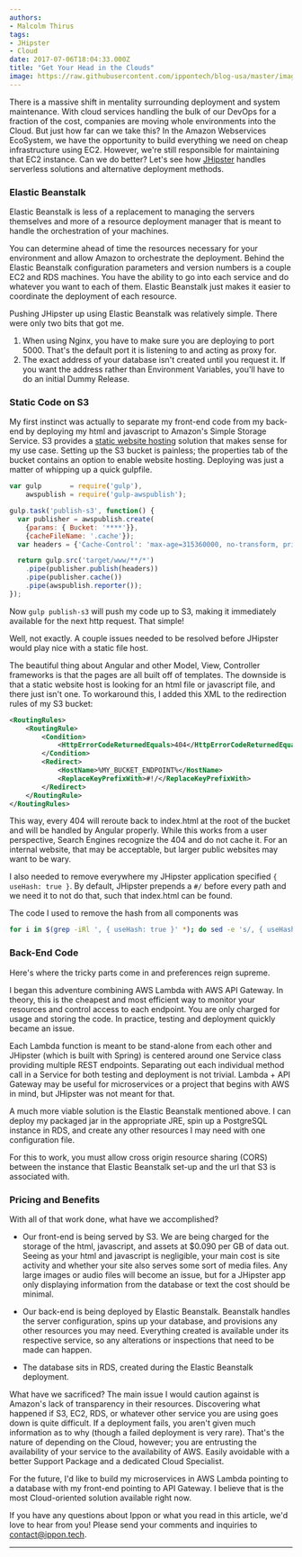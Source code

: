 ```yaml
---
authors:
- Malcolm Thirus
tags:
- JHipster
- Cloud
date: 2017-07-06T18:04:33.000Z
title: "Get Your Head in the Clouds"
image: https://raw.githubusercontent.com/ippontech/blog-usa/master/images/2017/06/Get-Your-Head-in-the-Clouds-Blog--1-.png
---
```


There is a massive shift in mentality surrounding deployment and system maintenance. With cloud services handling the bulk of our DevOps for a fraction of the cost, companies are moving whole environments into the Cloud. But just how far can we take this? In the Amazon Webservices EcoSystem, we have the opportunity to build everything we need on cheap infrastructure using EC2. However, we're still responsible for maintaining that EC2 instance. Can we do better?  Let's see how [JHipster](https://jhipster.github.io/) handles  serverless solutions and alternative deployment methods.

### Elastic Beanstalk
Elastic Beanstalk is less of a replacement to managing the servers themselves and more of a resource deployment manager that is meant to handle the orchestration of your machines.

You can determine ahead of time the resources necessary for your environment and allow Amazon to orchestrate the deployment. Behind the Elastic Beanstalk configuration parameters and version numbers is a couple EC2 and RDS machines. You have the ability to go into each service and do whatever you want to each of them. Elastic Beanstalk just makes it easier to coordinate the deployment of each resource.

Pushing JHipster up using Elastic Beanstalk was relatively simple. There were only two bits that got me.

1. When using Nginx, you have to make sure you are deploying to port 5000. That's the default port it is listening to and acting as proxy for.
2. The exact address of your database isn't created until you request it. If you want the address rather than Environment Variables, you'll have to do an initial Dummy Release.

### Static Code on S3
My first instinct was actually to separate my front-end code from my back-end by deploying my html and javascript to Amazon's Simple Storage Service. S3 provides a [static website hosting](http://docs.aws.amazon.com/AmazonS3/latest/dev/WebsiteHosting.html) solution that makes sense for my use case. Setting up the S3 bucket is painless; the properties tab of the bucket contains an option to enable website hosting. Deploying was just a matter of whipping up a quick gulpfile.

```javascript
var gulp       = require('gulp'),
    awspublish = require('gulp-awspublish');

gulp.task('publish-s3', function() {
  var publisher = awspublish.create(
    {params: { Bucket: '****'}},
    {cacheFileName: '.cache'});
  var headers = {'Cache-Control': 'max-age=315360000, no-transform, private'};

  return gulp.src('target/www/**/*')
    .pipe(publisher.publish(headers))
    .pipe(publisher.cache())
    .pipe(awspublish.reporter());
});
```
Now `gulp publish-s3` will push my code up to S3, making it immediately available for the next http request. That simple!

Well, not exactly. A couple issues needed to be resolved before JHipster would play nice with a static file host.

The beautiful thing about Angular and other Model, View, Controller frameworks is that the pages are all built off of templates. The downside is that a static website host is looking for an html file or javascript file, and there just isn't one. To workaround this, I added this XML to the redirection rules of my S3 bucket:
```xml
<RoutingRules>
    <RoutingRule>
        <Condition>
            <HttpErrorCodeReturnedEquals>404</HttpErrorCodeReturnedEquals>
        </Condition>
        <Redirect>
            <HostName>%MY_BUCKET_ENDPOINT%</HostName>
            <ReplaceKeyPrefixWith>#!/</ReplaceKeyPrefixWith>
        </Redirect>
    </RoutingRule>
</RoutingRules>
```
This way, every 404 will reroute back to index.html at the root of the bucket and will be handled by Angular properly. While this works from a user perspective, Search Engines recognize the 404 and do not cache it. For an internal website, that may be acceptable, but larger public websites may want to be wary.

I also needed to remove everywhere my JHipster application specified `{ useHash: true }`. By default, JHipster prepends a `#/` before every path and we need it to not do that, such that index.html can be found.

The code I used to remove the hash from all components was
```bash
for i in $(grep -iRl ', { useHash: true }' *); do sed -e 's/, { useHash: true }//g' -i .old $i; done
```

### Back-End Code
Here's where the tricky parts come in and preferences reign supreme.

I began this adventure combining AWS Lambda with AWS API Gateway. In theory, this is the cheapest and most efficient way to monitor your resources and control access to each endpoint. You are only charged for usage and storing the code. In practice, testing and deployment quickly became an issue.

Each Lambda function is meant to be stand-alone from each other and JHipster (which is built with Spring) is centered around one Service class providing multiple REST endpoints. Separating out each individual method call in a Service for both testing and deployment is not trivial. Lambda + API Gateway may be useful for microservices or a project that begins with AWS in mind, but JHipster was not meant for that.

A much more viable solution is the Elastic Beanstalk mentioned above. I can deploy my packaged jar in the appropriate JRE, spin up a PostgreSQL instance in RDS, and create any other resources I may need with one configuration file.

For this to work, you must allow cross origin resource sharing (CORS) between the instance that Elastic Beanstalk set-up and the url that S3 is associated with.

### Pricing and Benefits
With all of that work done, what have we accomplished?

* Our front-end is being served by S3. We are being charged for the storage of the html, javascript, and assets at $0.090 per GB of data out. Seeing as your html and javascript is negligible, your main cost is site activity and whether your site also serves some sort of media files. Any large images or audio files will become an issue, but for a JHipster app only displaying information from the database or text the cost should be minimal.

* Our back-end is being deployed by Elastic Beanstalk. Beanstalk handles the server configuration, spins up your database, and provisions any other resources you may need. Everything created is available under its respective service, so any alterations or inspections that need to be made can happen.

* The database sits in RDS, created during the Elastic Beanstalk deployment.

What have we sacrificed? The main issue I would caution against is Amazon's lack of transparency in their resources. Discovering what happened if S3, EC2, RDS, or whatever other service you are using goes down is quite difficult. If a deployment fails, you aren't given much information as to why (though a failed deployment is very rare). That's the nature of depending on the Cloud, however; you are entrusting the availability of your service to the availability of AWS. Easily avoidable with a better Support Package and a dedicated Cloud Specialist.

For the future, I'd like to build my microservices in AWS Lambda pointing to a database with my front-end pointing to API Gateway. I believe that is the most Cloud-oriented solution available right now.

If you have any questions about Ippon or what you read in this article, we'd love to hear from you! Please send your comments and inquiries to [contact@ippon.tech](mailto:contact@ippon.tech).

---
